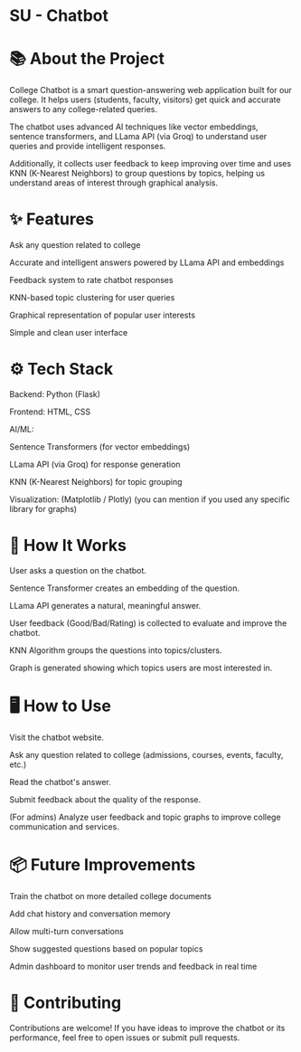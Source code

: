 # SU - Chatbot
# 📚 About the Project
College Chatbot is a smart question-answering web application built for our college.
It helps users (students, faculty, visitors) get quick and accurate answers to any college-related queries.

The chatbot uses advanced AI techniques like vector embeddings, sentence transformers, and LLama API (via Groq) to understand user queries and provide intelligent responses.

Additionally, it collects user feedback to keep improving over time and uses KNN (K-Nearest Neighbors) to group questions by topics, helping us understand areas of interest through graphical analysis.

# ✨ Features
Ask any question related to college

Accurate and intelligent answers powered by LLama API and embeddings

Feedback system to rate chatbot responses

KNN-based topic clustering for user queries

Graphical representation of popular user interests

Simple and clean user interface

# ⚙️ Tech Stack
Backend: Python (Flask)

Frontend: HTML, CSS

AI/ML:

Sentence Transformers (for vector embeddings)

LLama API (via Groq) for response generation

KNN (K-Nearest Neighbors) for topic grouping

Visualization: (Matplotlib / Plotly) (you can mention if you used any specific library for graphs)

# 🚀 How It Works
User asks a question on the chatbot.

Sentence Transformer creates an embedding of the question.

LLama API generates a natural, meaningful answer.

User feedback (Good/Bad/Rating) is collected to evaluate and improve the chatbot.

KNN Algorithm groups the questions into topics/clusters.

Graph is generated showing which topics users are most interested in.

# 🖥️ How to Use
Visit the chatbot website.

Ask any question related to college (admissions, courses, events, faculty, etc.)

Read the chatbot's answer.

Submit feedback about the quality of the response.

(For admins) Analyze user feedback and topic graphs to improve college communication and services.

# 📦 Future Improvements
Train the chatbot on more detailed college documents

Add chat history and conversation memory

Allow multi-turn conversations

Show suggested questions based on popular topics

Admin dashboard to monitor user trends and feedback in real time

# 🤝 Contributing
Contributions are welcome!
If you have ideas to improve the chatbot or its performance, feel free to open issues or submit pull requests.
